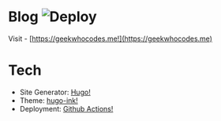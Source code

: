 # Blog ![Deploy](https://github.com/geekwhocodes/h-blog/workflows/Deploy/badge.svg?branch=master)

Visit - [https://geekwhocodes.me!](https://geekwhocodes.me)

# Tech
- Site Generator: [Hugo!](https://gohugo.io/)
- Theme: [hugo-ink!](https://github.com/knadh/hugo-ink)
- Deployment: [Github Actions!](https://github.com/features/actions)


